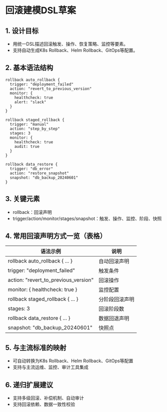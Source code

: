 # 回滚建模DSL草案

## 1. 设计目标
- 用统一DSL描述回滚触发、操作、恢复策略、监控等要素。
- 支持自动生成K8s Rollback、Helm Rollback、GitOps等配置。

## 2. 基本语法结构
```dsl
rollback auto_rollback {
  trigger: "deployment_failed"
  action: "revert_to_previous_version"
  monitor: {
    healthcheck: true
    alert: "slack"
  }
}

rollback staged_rollback {
  trigger: "manual"
  action: "step_by_step"
  stages: 3
  monitor: {
    healthcheck: true
    audit: true
  }
}

rollback data_restore {
  trigger: "db_error"
  action: "restore_snapshot"
  snapshot: "db_backup_20240601"
}
```

## 3. 关键元素
- rollback：回滚声明
- trigger/action/monitor/stages/snapshot：触发、操作、监控、阶段、快照

## 4. 常用回滚声明方式一览（表格）

| 语法示例                                      | 说明           |
|-----------------------------------------------|----------------|
| rollback auto_rollback { ... }                | 自动回滚声明   |
| trigger: "deployment_failed"                  | 触发条件       |
| action: "revert_to_previous_version"          | 回滚操作       |
| monitor: { healthcheck: true }                | 监控配置       |
| rollback staged_rollback { ... }              | 分阶段回滚声明 |
| stages: 3                                     | 回滚阶段数     |
| rollback data_restore { ... }                 | 数据回退声明   |
| snapshot: "db_backup_20240601"                | 快照点         |

## 5. 与主流标准的映射
- 可自动转换为K8s Rollback、Helm Rollback、GitOps等配置
- 支持与主流运维、监控、审计工具集成

## 6. 递归扩展建议
- 支持多级回滚、补偿机制、自动审计
- 支持回滚依赖、数据一致性校验 